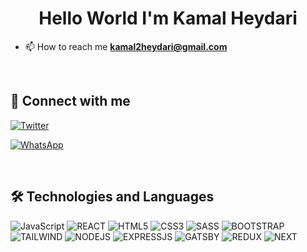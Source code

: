 <h1 align="center">Hello World I'm  Kamal Heydari</h1>

- 📫 How to reach me **kamal2heydari@gmail.com**

<br>

## 📠 Connect with me

<p align="left">
<a href="https://twitter.com/kamal3heydari" target="blank">

![Twitter](https://img.shields.io/badge/Twitter-1DA1F2?style=for-the-badge&logo=twitter&logoColor=white)
</a>

<a href="https://wa.me/+989394965621?text=Hello!" target="blank">

![WhatsApp](https://img.shields.io/badge/WhatsApp-25D366?style=for-the-badge&logo=WhatsApp&logoColor=white)
</a>

</p>

<br>

## 🛠 Technologies and Languages

<p align="left">

![JavaScript](https://img.shields.io/badge/JavaScript-323330?style=for-the-badge&logo=javascript&logoColor=F7DF1E)
![REACT](https://img.shields.io/badge/React-20232A?style=for-the-badge&logo=react&logoColor=61DAFB)
![HTML5](https://img.shields.io/badge/HTML5-E34F26?style=for-the-badge&logo=html5&logoColor=white)
![CSS3](https://img.shields.io/badge/CSS3-1572B6?style=for-the-badge&logo=css3&logoColor=white)
![SASS](https://img.shields.io/badge/sass-C45F92?style=for-the-badge&logo=sass&logoColor=white)
![BOOTSTRAP](https://img.shields.io/badge/bootstrap-8413EF?style=for-the-badge&logo=bootstrap&logoColor=white)
![TAILWIND](https://img.shields.io/badge/tailwindcss-0390AD?style=for-the-badge&logo=tailwindcss&logoColor=white)
![NODEJS](https://img.shields.io/badge/nodejs-85B933?style=for-the-badge&logo=node&logoColor=white)
![EXPRESSJS](https://img.shields.io/badge/expressjs-212121?style=for-the-badge&logo=express&logoColor=white)
![GATSBY](https://img.shields.io/badge/gatsby-47197A?style=for-the-badge&logo=gatsby&logoColor=white)
![REDUX](https://img.shields.io/badge/Redux-593D88?style=for-the-badge&logo=redux&logoColor=white)
![NEXT](https://img.shields.io/badge/next.js-000000?style=for-the-badge&logo=nextdotjs&logoColor=white)

</p>

<br>
